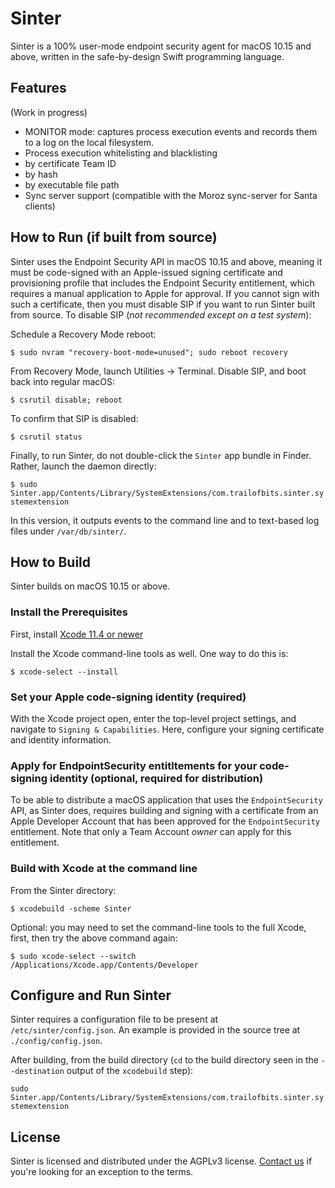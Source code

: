 # Sinter

Sinter is a 100% user-mode endpoint security agent for macOS 10.15 and above, written in the safe-by-design Swift programming language.

## Features

(Work in progress)
- MONITOR mode: captures process execution events and records them to a log on the local filesystem.
- Process execution whitelisting and blacklisting
 - by certificate Team ID
 - by hash
 - by executable file path
- Sync server support (compatible with the Moroz sync-server for Santa clients)

## How to Run (if built from source)

Sinter uses the Endpoint Security API in macOS 10.15 and above, meaning it must be code-signed with an Apple-issued signing certificate and provisioning profile that includes the Endpoint Security entitlement, which requires a manual application to Apple for approval. If you cannot sign with such a certificate, then you must disable SIP if you want to run Sinter built from source. To disable SIP (*not recommended except on a test system*):

Schedule a Recovery Mode reboot:

`$ sudo nvram "recovery-boot-mode=unused"; sudo reboot recovery`

From Recovery Mode, launch Utilities -> Terminal. Disable SIP, and boot back into regular macOS:

`$ csrutil disable; reboot`

To confirm that SIP is disabled:

`$ csrutil status`

Finally, to run Sinter, do not double-click the `Sinter` app bundle in Finder. Rather, launch the daemon directly:

`$ sudo Sinter.app/Contents/Library/SystemExtensions/com.trailofbits.sinter.systemextension`

In this version, it outputs events to the command line and to text-based log files under `/var/db/sinter/`.

## How to Build

Sinter builds on macOS 10.15 or above.

### Install the Prerequisites

First, install [Xcode 11.4 or newer](https://apps.apple.com/us/app/xcode/id497799835?mt=12)

Install the Xcode command-line tools as well. One way to do this is:

`$ xcode-select --install`

### Set your Apple code-signing identity (required)

With the Xcode project open, enter the top-level project settings, and navigate to `Signing & Capabilities`. Here, configure your signing certificate and identity information.

### Apply for EndpointSecurity entitltements for your code-signing identity (optional, required for distribution)

To be able to distribute a macOS application that uses the `EndpointSecurity` API, as Sinter does, requires building and signing with a certificate from an Apple Developer Account that has been approved for the `EndpointSecurity` entitlement. Note that only a Team Account *owner* can apply for this entitlement.

### Build with Xcode at the command line

From the Sinter directory:

`$ xcodebuild -scheme Sinter`

Optional: you may need to set the command-line tools to the full Xcode, first, then try the above command again:

`$ sudo xcode-select --switch /Applications/Xcode.app/Contents/Developer`

## Configure and Run Sinter

Sinter requires a configuration file to be present at `/etc/sinter/config.json`. An example is provided in the source tree at `./config/config.json`.

After building, from the build directory (`cd` to the build directory seen in the `--destination` output of the `xcodebuild` step):

`sudo Sinter.app/Contents/Library/SystemExtensions/com.trailofbits.sinter.systemextension`

## License

Sinter is licensed and distributed under the AGPLv3 license. [Contact us](mailto:opensource@trailofbits.com) if you're looking for an exception to the terms.
